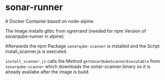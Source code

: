 # sonar-runner

A Docker Container based on node-alpine.

The Image installs glibc from sgrerrand (needed for npm Version of sonarqube-runner in alpine)

Afterwards the npm Package `sonarqube-scanner` is installed and the Script install_scanner.js is executed.

`install_scanner.js` calls the Method `getSonarQubeScannerExecutable` from `sonarqube-scanner` which downloads the sonar-scanner binary so it is already availabe after the image is build. 
